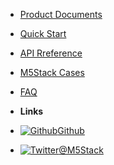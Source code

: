 - [Product Documents](en/product_documents)
- [Quick Start](en/quick_start)
- [API Rreference](en/api_reference)
- [M5Stack Cases](en/m5stack_cases)
- [FAQ](en/faq)

- **Links**
- [![Github](https://icongram.jgog.in/simple/github.svg?color=808080&size=16)Github](https://github.com/watson8544/M5Stack-Documentation-docsify)
- [![Twitter](https://icongram.jgog.in/simple/twitter.svg?colored&size=16)@M5Stack](http://twitter.com/M5Stack)
